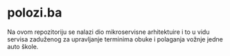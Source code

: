 # polozi.ba
Na ovom repozitoriju se nalazi dio mikroservisne arhitektuire i to u vidu servisa zaduženog za upravljanje terminima obuke i polaganja vožnje jedne auto škole.

